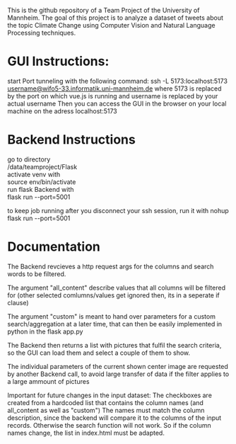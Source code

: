 This is the github repository of a Team Project of the University of Mannheim.
The goal of this project is to analyze a dataset of tweets about the topic Climate Change using Computer Vision and Natural Language Processing techniques.


# GUI Instructions:

start Port tunneling with the following command:
ssh -L 5173:localhost:5173 username@wifo5-33.informatik.uni-mannheim.de
where 5173 is replaced by the port on which vue.js is running and username is replaced by your actual username
Then you can access the GUI in the browser on your local machine on the adress localhost:5173

# Backend Instructions
go to directory  
/data/teamproject/Flask  
activate venv with   
source env/bin/activate    
run flask Backend with  
flask run --port=5001  

to keep job running after you disconnect your ssh session, run it with
nohup flask run --port=5001

# Documentation
The Backend revcieves a http request args for the columns and search words to be filtered.

The argument "all_content" describe values that all columns will be filtered for (other selected comlumns/values get ignored then, its in a seperate if clause)

The argument "custom" is meant to hand over parameters for a custom search/aggregation at a later time, that can then be easily implemented in python in the flask app.py

The Backend then returns a list with pictures that fulfil the search criteria, so the GUI can load them and select a couple of them to show.

The individual parameters of the current shown center image are requested by another Backend call, to avoid large transfer of data if the filter applies to a large ammount of pictures

Important for future changes in the input dataset:
The checkboxes are created from a hardcoded list that contains the column names (and all_content as well as "custom")
The names must match the column description, since the backend will compare it to the columns of the input records. Otherwise the search function will not work.
So if the column names change, the list in index.html must be adapted.
